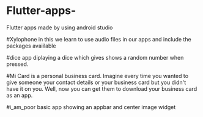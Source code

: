 # Flutter-apps-
 Flutter apps made by using android studio 
 
 #Xylophone in this we learn to use audio files in our apps and include the packages avaiilable 
 
 #dice app diplaying a dice which gives shows a random number when pressed. 

#Mi Card is a personal business card. Imagine every time you wanted to give someone your contact details or your business card but you didn't have it on you. Well, now you can get them to download your business card as an app.

#i_am_poor basic app showing an appbar and center image widget
